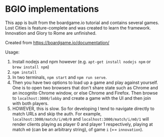 # BGIO implementations

This app is built from the boardgame.io tutorial and contains several games. Lost Cities is feature-complete and was
created to learn the framework. Innovation and Glory to Rome are unfinished.

Created from https://boardgame.io/documentation/

Usage:

1. Install nodejs and npm however (e.g. `apt-get install nodejs npm` or `brew install npm`)
1. `npm install`
1. In two terminals, `npm start` and `npm run serve`.
1. Then you have two options to load up a game and play against yourself. One is to open two browsers that don't share
   state such as Chrome and an incognito Chrome window, or else Chrome and Firefox. Then browse
   to `localhost:3000/lobby` and create a game with the UI and then join with both players.
1. HOWEVER, this is slow. So for developing I tend to navigate directly to match URLs and skip the auth. For
   example, `localhost:3000/match/i/m0/0` and `localhost:3000/match/i/m0/1` will render clients playing as player 0 and
   player 1 respectively, playing at match `m0` (can be an arbitrary string), of game `i` (== `innovation`).
